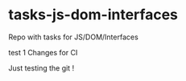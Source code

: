 # tasks-js-dom-interfaces
Repo with tasks for JS/DOM/Interfaces

test 
 1
Changes for CI

Just testing the git !
